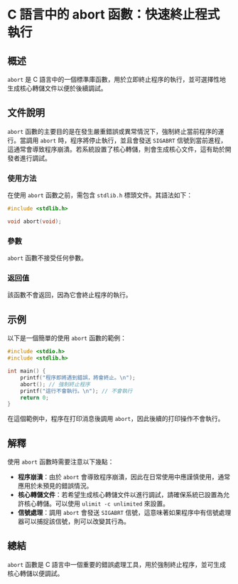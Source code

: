 <!--
Meta Description: # C 語言中的 abort 函數：快速終止程式執行 ## 概述 `abort` 是 C 語言中的一個標準庫函數，用於立即終止程序的執行，並可選擇性地生成核心轉儲文件以便於後續調試。 ## 文件說明 `abort` 函數的主要目的是在發生嚴重錯誤或異常情況下，強制終止當前程序的運行。當調用 `abo...
Meta Keywords: abort, stdlib, include, sigabrt, void
-->

# C 語言中的 abort 函數：快速終止程式執行

## 概述
`abort` 是 C 語言中的一個標準庫函數，用於立即終止程序的執行，並可選擇性地生成核心轉儲文件以便於後續調試。

## 文件說明
`abort` 函數的主要目的是在發生嚴重錯誤或異常情況下，強制終止當前程序的運行。當調用 `abort` 時，程序將停止執行，並且會發送 `SIGABRT` 信號到當前進程，這通常會導致程序崩潰。若系統設置了核心轉儲，則會生成核心文件，這有助於開發者進行調試。

### 使用方法
在使用 `abort` 函數之前，需包含 `stdlib.h` 標頭文件。其語法如下：

```c
#include <stdlib.h>

void abort(void);
```

### 參數
`abort` 函數不接受任何參數。

### 返回值
該函數不會返回，因為它會終止程序的執行。

## 示例
以下是一個簡單的使用 `abort` 函數的範例：

```c
#include <stdio.h>
#include <stdlib.h>

int main() {
    printf("程序即將遇到錯誤，將會終止。\n");
    abort(); // 強制終止程序
    printf("這行不會執行。\n"); // 不會執行
    return 0;
}
```

在這個範例中，程序在打印消息後調用 `abort`，因此後續的打印操作不會執行。

## 解釋
使用 `abort` 函數時需要注意以下幾點：

- **程序崩潰**：由於 `abort` 會導致程序崩潰，因此在日常使用中應謹慎使用，通常應用於未預見的錯誤情況。
- **核心轉儲文件**：若希望生成核心轉儲文件以進行調試，請確保系統已設置為允許核心轉儲。可以使用 `ulimit -c unlimited` 來設置。
- **信號處理**：調用 `abort` 會發送 `SIGABRT` 信號，這意味著如果程序中有信號處理器可以捕捉該信號，則可以改變其行為。

## 總結
`abort` 函數是 C 語言中一個重要的錯誤處理工具，用於強制終止程序，並可生成核心轉儲以便調試。